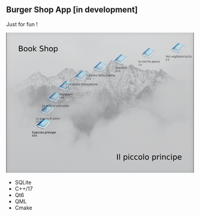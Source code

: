 ## Burger Shop App [in development]

Just for fun !

<img src="doc/screen.gif">

- SQLite
- C++/17
- Qt6
- QML
- Cmake
